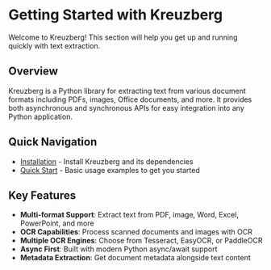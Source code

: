 # Getting Started with Kreuzberg

Welcome to Kreuzberg! This section will help you get up and running quickly with text extraction.

## Overview

Kreuzberg is a Python library for extracting text from various document formats including PDFs, images, Office documents, and more. It provides both asynchronous and synchronous APIs for easy integration into any Python application.

## Quick Navigation

- [Installation](installation.md) - Install Kreuzberg and its dependencies
- [Quick Start](quick-start.md) - Basic usage examples to get you started

## Key Features

- **Multi-format Support**: Extract text from PDF, image, Word, Excel, PowerPoint, and more
- **OCR Capabilities**: Process scanned documents and images with OCR
- **Multiple OCR Engines**: Choose from Tesseract, EasyOCR, or PaddleOCR
- **Async First**: Built with modern Python async/await support
- **Metadata Extraction**: Get document metadata alongside text content
